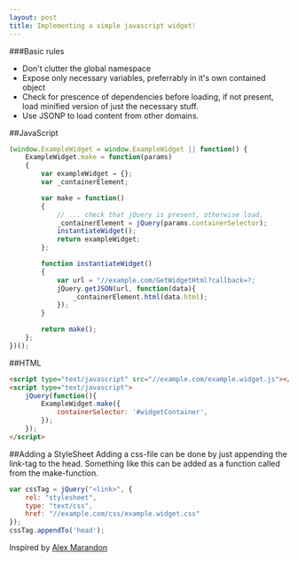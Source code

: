 ```yaml
---
layout: post
title: Implementing a simple javascript widget!
---
```

###Basic rules
* Don't clutter the global namespace
* Expose only necessary variables, preferrably in it's own contained object
* Check for prescence of dependencies before loading, if not present, load minified version of just the necessary stuff.
* Use JSONP to load content from other domains.

##JavaScript
```javascript
(window.ExampleWidget = window.ExampleWidget || function() {
	ExampleWidget.make = function(params)
	{
		var exampleWidget = {};
		var _containerElement;

		var make = function()
		{
			// ... check that jQuery is present, otherwise load.
			_containerElement = jQuery(params.containerSelector);
			instantiateWidget();
			return exampleWidget;
		};

		function instantiateWidget()
		{
			var url = "//example.com/GetWidgetHtml?callback=?;
			jQuery.getJSON(url, function(data){
				_containerElement.html(data.html);
			});
		}

		return make();
	};
})();
```

##HTML
```html
<script type="text/javascript" src="//example.com/example.widget.js"></script>
<script type="text/javascript">
	jQuery(function(){
		ExampleWidget.make({
			containerSelector: '#widgetContainer',
		});
	});
</script>
```

##Adding a StyleSheet
Adding a css-file can be done by just appending the link-tag to the head.
Something like this can be added as a function called from the make-function.
```javascript
var cssTag = jQuery("<link>", {
	rel: "stylesheet",
	type: "text/css",
	href: "//example.com/css/example.widget.css"
});
cssTag.appendTo('head');
```
Inspired by [Alex Marandon](http://alexmarandon.com/articles/web_widget_jquery/)
